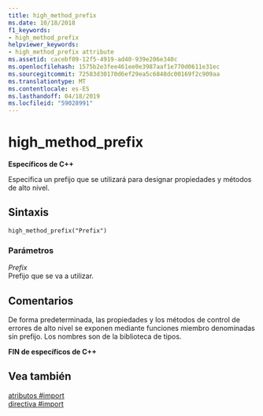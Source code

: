 ```yaml
---
title: high_method_prefix
ms.date: 10/18/2018
f1_keywords:
- high_method_prefix
helpviewer_keywords:
- high_method_prefix attribute
ms.assetid: cacebf09-12f5-4919-ad40-939e206e340c
ms.openlocfilehash: 1575b2e3fee461ee0e3987aaf1e770d0611e31ec
ms.sourcegitcommit: 72583d30170d6ef29ea5c6848dc00169f2c909aa
ms.translationtype: MT
ms.contentlocale: es-ES
ms.lasthandoff: 04/18/2019
ms.locfileid: "59028991"
---
```

# <a name="highmethodprefix"></a>high_method_prefix

**Específicos de C++**

Especifica un prefijo que se utilizará para designar propiedades y métodos de alto nivel.

## <a name="syntax"></a>Sintaxis

```
high_method_prefix("Prefix")
```

### <a name="parameters"></a>Parámetros

*Prefix*<br/>
Prefijo que se va a utilizar.

## <a name="remarks"></a>Comentarios

De forma predeterminada, las propiedades y los métodos de control de errores de alto nivel se exponen mediante funciones miembro denominadas sin prefijo. Los nombres son de la biblioteca de tipos.

**FIN de específicos de C++**

## <a name="see-also"></a>Vea también

[atributos #import](../preprocessor/hash-import-attributes-cpp.md)<br/>
[directiva #import](../preprocessor/hash-import-directive-cpp.md)